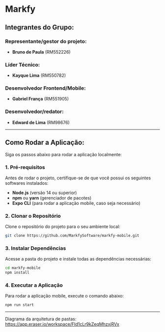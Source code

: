 # Markfy

## Integrantes do Grupo:

### Representante/gestor do projeto:
- **Bruno de Paula** (RM552226)

### Líder Técnico:
- **Kayque Lima** (RM550782)

### Desenvolvedor Frontend/Mobile:
- **Gabriel França** (RM551905)

### Desenvolvedor/redator:
- **Edward de Lima** (RM98676)

---

## Como Rodar a Aplicação:

Siga os passos abaixo para rodar a aplicação localmente:

### 1. Pré-requisitos

Antes de rodar o projeto, certifique-se de que você possui os seguintes softwares instalados:

- **Node.js** (versão 14 ou superior)
- **npm** ou **yarn** (gerenciador de pacotes)
- **Expo CLI** (para rodar a aplicação mobile, caso seja necessário)

### 2. Clonar o Repositório

Clone o repositório do projeto para o seu ambiente local:

```bash
git clone https://github.com/MarkfySoftware/markfy-mobile.git
```

### 3. Instalar Dependências

Acesse a pasta do projeto e instale todas as dependências necessárias:

```bash
cd markfy-mobile
npm install
```

### 4. Executar a Aplicação

Para rodar a aplicação mobile, execute o comando abaixo:

```bash
npm run start
```

---
Diagrama da arquitetura de pastas:
https://app.eraser.io/workspace/FId1cLr9kZeqMhzxjRVx
